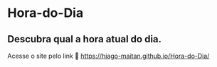 # Hora-do-Dia
 Descubra qual a hora atual do dia.
-
Acesse o site pelo link 🔗 https://hiago-maitan.github.io/Hora-do-Dia/
